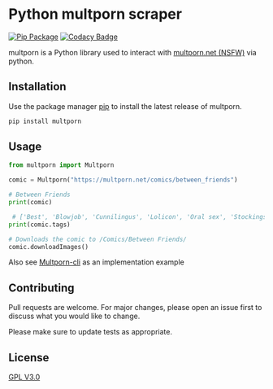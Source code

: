 # Python multporn scraper

[![Pip Package](https://github.com/pyporn-san/MPdownloader/workflows/Upload%20Python%20Package/badge.svg)](https://pypi.org/project/Multporn/) [![Codacy Badge](https://api.codacy.com/project/badge/Grade/0d152a094f5c481e8b886be58e13aeaf)](https://app.codacy.com/gh/pyporn-san/Multporn?utm_source=github.com&utm_medium=referral&utm_content=pyporn-san/Multporn&utm_campaign=Badge_Grade)

multporn is a Python library used to interact with [multporn.net (NSFW)](https://multporn.net/) via python.

## Installation

Use the package manager [pip](https://pip.pypa.io/en/stable/) to install the latest release of multporn.

```bash
pip install multporn
```

## Usage

```python
from multporn import Multporn

comic = Multporn("https://multporn.net/comics/between_friends")

# Between Friends
print(comic)

 # ['Best', 'Blowjob', 'Cunnilingus', 'Lolicon', 'Oral sex', 'Stockings', 'Straight', 'Straight Shota', 'Virgin']
print(comic.tags)

# Downloads the comic to /Comics/Between Friends/
comic.downloadImages()
```

Also see [Multporn-cli](https://github.com/pyporn-san/Multporn-CLI/) as an implementation example

## Contributing

Pull requests are welcome. For major changes, please open an issue first to discuss what you would like to change.

Please make sure to update tests as appropriate.

## License

[GPL V3.0](https://choosealicense.com/licenses/gpl-3.0/)
